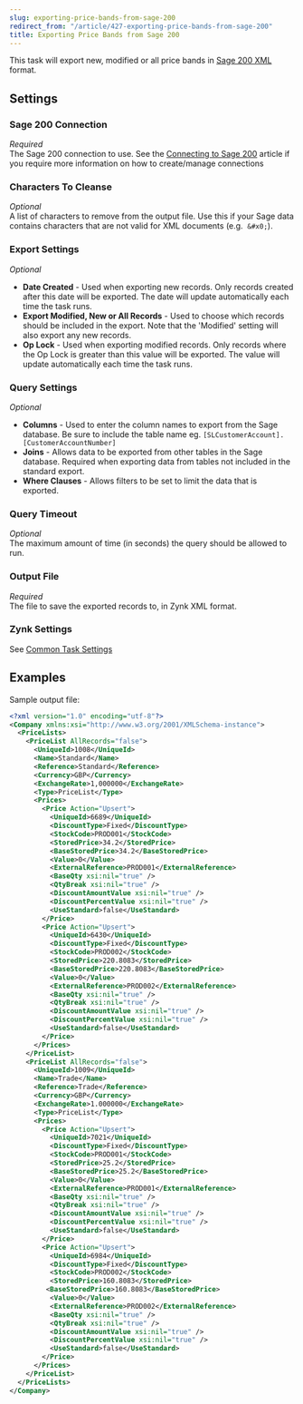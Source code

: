 ```yaml
---
slug: exporting-price-bands-from-sage-200
redirect_from: "/article/427-exporting-price-bands-from-sage-200"
title: Exporting Price Bands from Sage 200
---
```

This task will export new, modified or all price bands in [Sage 200 XML](sage-200-xml) format.

## Settings
### Sage 200 Connection
_Required_  
The Sage 200 connection to use.  See the [Connecting to Sage 200](connecting-to-sage-200) article if you require more information on how to create/manage connections

### Characters To Cleanse
_Optional_  
A list of characters to remove from the output file. Use this if your Sage data contains characters that are not valid for XML documents (e.g. 	`&#x0;`).

### Export Settings
_Optional_  

 * **Date Created** - Used when exporting new records. Only records created after this date will be exported. The date will update automatically each time the task runs.
 * **Export Modified, New or All Records** - Used to choose which records should be included in the export. Note that the 'Modified' setting will also export any new records.
 * **Op Lock** - Used when exporting modified records. Only records where the Op Lock is greater than this value will be exported. The value will update automatically each time the task runs.
 
### Query Settings
_Optional_  

 * **Columns** - Used to enter the column names to export from the Sage database. Be sure to include the table name eg. `[SLCustomerAccount].[CustomerAccountNumber]`
 * **Joins** - Allows data to be exported from other tables in the Sage database. Required when exporting data from tables not included in the standard export.
 * **Where Clauses** - Allows filters to be set to limit the data that is exported. 
 
### Query Timeout
_Optional_  
The maximum amount of time (in seconds) the query should be allowed to run.

### Output File
_Required_  
The file to save the exported records to, in Zynk XML format.

### Zynk Settings
See [Common Task Settings](common-task-settings)

## Examples
Sample output file:

```xml
<?xml version="1.0" encoding="utf-8"?>
<Company xmlns:xsi="http://www.w3.org/2001/XMLSchema-instance">
  <PriceLists>
    <PriceList AllRecords="false">
      <UniqueId>1008</UniqueId>
      <Name>Standard</Name>
      <Reference>Standard</Reference>
      <Currency>GBP</Currency>
      <ExchangeRate>1,000000</ExchangeRate>
      <Type>PriceList</Type>
      <Prices>
        <Price Action="Upsert">
          <UniqueId>6689</UniqueId>
          <DiscountType>Fixed</DiscountType>
          <StockCode>PROD001</StockCode>
          <StoredPrice>34.2</StoredPrice>
          <BaseStoredPrice>34.2</BaseStoredPrice>
          <Value>0</Value>
          <ExternalReference>PROD001</ExternalReference>
          <BaseQty xsi:nil="true" />
          <QtyBreak xsi:nil="true" />
          <DiscountAmountValue xsi:nil="true" />
          <DiscountPercentValue xsi:nil="true" />
          <UseStandard>false</UseStandard>
        </Price>
        <Price Action="Upsert">
          <UniqueId>6430</UniqueId>
          <DiscountType>Fixed</DiscountType>
          <StockCode>PROD002</StockCode>
          <StoredPrice>220.8083</StoredPrice>
          <BaseStoredPrice>220.8083</BaseStoredPrice>
          <Value>0</Value>
          <ExternalReference>PROD002</ExternalReference>
          <BaseQty xsi:nil="true" />
          <QtyBreak xsi:nil="true" />
          <DiscountAmountValue xsi:nil="true" />
          <DiscountPercentValue xsi:nil="true" />
          <UseStandard>false</UseStandard>
        </Price>
      </Prices>
    </PriceList>
    <PriceList AllRecords="false">
      <UniqueId>1009</UniqueId>
      <Name>Trade</Name>
      <Reference>Trade</Reference>
      <Currency>GBP</Currency>
      <ExchangeRate>1.000000</ExchangeRate>
      <Type>PriceList</Type>
      <Prices>
        <Price Action="Upsert">
          <UniqueId>7021</UniqueId>
          <DiscountType>Fixed</DiscountType>
          <StockCode>PROD001</StockCode>
          <StoredPrice>25.2</StoredPrice>
          <BaseStoredPrice>25.2</BaseStoredPrice>
          <Value>0</Value>
          <ExternalReference>PROD001</ExternalReference>
          <BaseQty xsi:nil="true" />
          <QtyBreak xsi:nil="true" />
          <DiscountAmountValue xsi:nil="true" />
          <DiscountPercentValue xsi:nil="true" />
          <UseStandard>false</UseStandard>
        </Price>
        <Price Action="Upsert">
          <UniqueId>6984</UniqueId>
          <DiscountType>Fixed</DiscountType>
          <StockCode>PROD002</StockCode>
          <StoredPrice>160.8083</StoredPrice>
         <BaseStoredPrice>160.8083</BaseStoredPrice>
          <Value>0</Value>
          <ExternalReference>PROD002</ExternalReference>
          <BaseQty xsi:nil="true" />
          <QtyBreak xsi:nil="true" />
          <DiscountAmountValue xsi:nil="true" />
          <DiscountPercentValue xsi:nil="true" />
          <UseStandard>false</UseStandard>
        </Price>
      </Prices>
    </PriceList>
  </PriceLists>
</Company>
```
